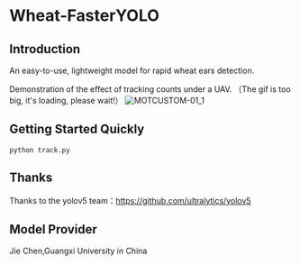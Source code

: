 # Wheat-FasterYOLO
## Introduction
An easy-to-use, lightweight model for rapid wheat ears detection.

Demonstration of the effect of tracking counts under a UAV.
（The gif is too big, it's loading, please wait!）
![MOTCUSTOM-01_1](https://github.com/969149731/Wheat-FasterYOLO/assets/84119169/0a14cb3b-9aba-40b1-9f6e-3a3985e0ec53)


## Getting Started Quickly
```
python track.py
```

## Thanks
Thanks to the yolov5 team：https://github.com/ultralytics/yolov5

## Model Provider
Jie Chen,Guangxi University in China
